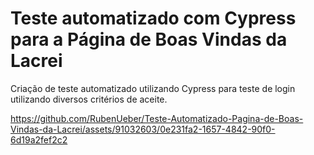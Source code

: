 # Teste automatizado com Cypress para a Página de Boas Vindas da Lacrei

Criação de teste automatizado utilizando Cypress para teste de login utilizando diversos critérios de aceite.





https://github.com/RubenUeber/Teste-Automatizado-Pagina-de-Boas-Vindas-da-Lacrei/assets/91032603/0e231fa2-1657-4842-90f0-6d19a2fef2c2








